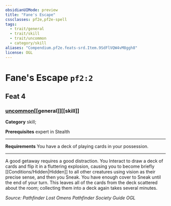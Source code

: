 ```yaml
---
obsidianUIMode: preview
title: "Fane's Escape"
cssclasses: pf2e,pf2e-spell
tags:
  - trait/general
  - trait/skill
  - trait/uncommon
  - category/skill
aliases: "Compendium.pf2e.feats-srd.Item.9SdFlVQW4vM8ggh8"
license: OGL
---
```

# Fane's Escape `pf2:2`
## Feat 4
### [uncommon](uncommon "Uncommon Rarity Trait")[[general]][[skill]]

**Category** skill; 



**Prerequisites** expert in Stealth
* * *
**Requirements** You have a deck of playing cards in your possession.

* * *

A good getaway requires a good distraction. You Interact to draw a deck of cards and flip it in a fluttering explosion, causing you to become briefly [[Conditions/Hidden|Hidden]] to all other creatures using vision as their precise sense, and then you Sneak. You have enough cover to Sneak until the end of your turn. This leaves all of the cards from the deck scattered about the room; collecting them into a deck again takes several minutes.

*Source: Pathfinder Lost Omens Pathfinder Society Guide*
*OGL*